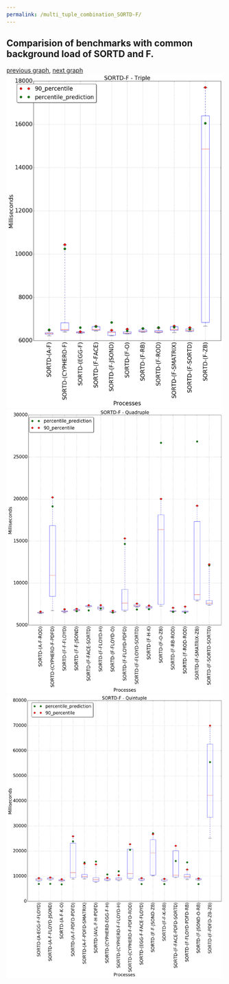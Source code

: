 ```yaml
---
permalink: /multi_tuple_combination_SORTD-F/
---
```



## Comparision of benchmarks with common background load of SORTD and F.

[previous graph](../multi_tuple_combination_SORTD-FLOYD/), [next graph](../multi_tuple_combination_SORTD-H/)
![graph figure](./images/triple/SORTD/SORTD-F_box.png)![graph figure](./images/quadruple/SORTD/SORTD-F_box.png)![graph figure](./images/quintuple/SORTD/SORTD-F_box.png)